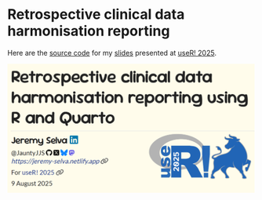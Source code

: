 # Retrospective clinical data harmonisation reporting


Here are the
<a href="https://github.com/JauntyJJS/useR-2025_harmonisation"
target="_blank">source code</a> for my
<a href="https://jauntyjjs.github.io/useR-2025_harmonisation/"
target="_blank">slides</a> presented at
<a href="https://user2025.r-project.org/" target="_blank">useR! 2025</a>.

<img src="share-card.png"
data-fig-alt="Title slide of Retrospective clinical data harmonisation reporting presented at useR! 2025."
data-fig-align="center" />
